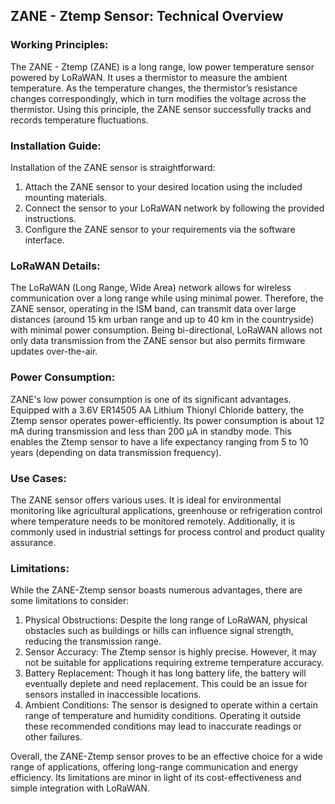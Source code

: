 ## ZANE - Ztemp Sensor: Technical Overview

### Working Principles:
The ZANE - Ztemp (ZANE) is a long range, low power temperature sensor powered by LoRaWAN. It uses a thermistor to measure the ambient temperature. As the temperature changes, the thermistor’s resistance changes correspondingly, which in turn modifies the voltage across the thermistor. Using this principle, the ZANE sensor successfully tracks and records temperature fluctuations.

### Installation Guide:
Installation of the ZANE sensor is straightforward: 
1. Attach the ZANE sensor to your desired location using the included mounting materials.
2. Connect the sensor to your LoRaWAN network by following the provided instructions. 
3. Configure the ZANE sensor to your requirements via the software interface.

### LoRaWAN Details:
The LoRaWAN (Long Range, Wide Area) network allows for wireless communication over a long range while using minimal power. Therefore, the ZANE sensor, operating in the ISM band, can transmit data over large distances (around 15 km urban range and up to 40 km in the countryside) with minimal power consumption. Being bi-directional, LoRaWAN allows not only data transmission from the ZANE sensor but also permits firmware updates over-the-air.

### Power Consumption:
ZANE's low power consumption is one of its significant advantages. Equipped with a 3.6V ER14505 AA Lithium Thionyl Chloride battery, the Ztemp sensor operates power-efficiently. Its power consumption is about 12 mA during transmission and less than 200 µA in standby mode. This enables the Ztemp sensor to have a life expectancy ranging from 5 to 10 years (depending on data transmission frequency).

### Use Cases:
The ZANE sensor offers various uses. It is ideal for environmental monitoring like agricultural applications, greenhouse or refrigeration control where temperature needs to be monitored remotely. Additionally, it is commonly used in industrial settings for process control and product quality assurance.

### Limitations:
While the ZANE-Ztemp sensor boasts numerous advantages, there are some limitations to consider:
1. Physical Obstructions: Despite the long range of LoRaWAN, physical obstacles such as buildings or hills can influence signal strength, reducing the transmission range.
2. Sensor Accuracy: The Ztemp sensor is highly precise. However, it may not be suitable for applications requiring extreme temperature accuracy.
3. Battery Replacement: Though it has long battery life, the battery will eventually deplete and need replacement. This could be an issue for sensors installed in inaccessible locations.
4. Ambient Conditions: The sensor is designed to operate within a certain range of temperature and humidity conditions. Operating it outside these recommended conditions may lead to inaccurate readings or other failures.
   
Overall, the ZANE-Ztemp sensor proves to be an effective choice for a wide range of applications, offering long-range communication and energy efficiency. Its limitations are minor in light of its cost-effectiveness and simple integration with LoRaWAN.